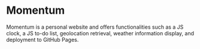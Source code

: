 # Momentum
Momentum is a personal website and offers functionalities such as a JS clock, a JS to-do list, geolocation retrieval, weather information display, and deployment to GitHub Pages.
